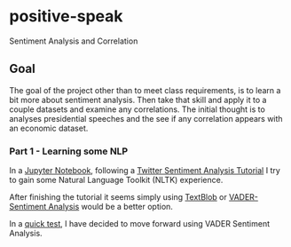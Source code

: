 # positive-speak

Sentiment Analysis and Correlation

## Goal

The goal of the project other than to meet class requirements, is to learn a bit more about sentiment analysis. Then take that skill and apply it to a couple datasets and examine any correlations. The initial thought is to analyses presidential speeches and the see if any correlation appears with an economic dataset.

### Part 1 - Learning some NLP

In a [Jupyter Notebook](./learn/Twitter%20Sentiment%20Analysis.ipynb), following a [Twitter Sentiment Analysis Tutorial](http://www.thegrammarlab.com/?nor-portfolio=corpus-of-presidential-speeches-cops-and-a-clintontrump-corpus) I try to gain some Natural Language Toolkit (NLTK) experience.

After finishing the tutorial it seems simply using [TextBlob](https://textblob.readthedocs.io/en/dev/) or [VADER-Sentiment Analysis](https://github.com/cjhutto/vaderSentiment) would be a better option.

In a [quick test](./learn/TextBlob_VADER_test.ipynb), I have decided to move forward using VADER Sentiment Analysis.
